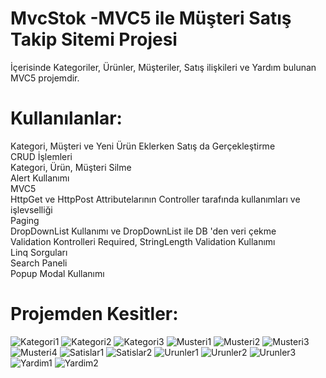 # MvcStok -MVC5 ile Müşteri Satış Takip Sitemi Projesi </br>
İçerisinde Kategoriler, Ürünler, Müşteriler, Satış ilişkileri ve Yardım bulunan MVC5 projemdir.</br>
# Kullanılanlar: </br>
Kategori, Müşteri ve Yeni Ürün Eklerken Satış da Gerçekleştirme</br>
CRUD İşlemleri</br>
Kategori, Ürün, Müşteri Silme</br>
Alert Kullanımı</br>
MVC5</br>
HttpGet ve HttpPost Attributelarının Controller tarafında kullanımları ve işlevselliği</br>
Paging</br>
DropDownList Kullanımı ve DropDownList ile DB 'den veri çekme</br>
Validation Kontrolleri Required, StringLength Validation Kullanımı</br>
Linq Sorguları</br>
Search Paneli </br>
Popup Modal Kullanımı</br>

# Projemden Kesitler:

![Kategori1](https://github.com/user-attachments/assets/f4dea753-2ddf-4da5-a4b1-e1894112e710)
![Kategori2](https://github.com/user-attachments/assets/892c076c-ceff-4ab6-944b-4b831f938f70)
![Kategori3](https://github.com/user-attachments/assets/86dea0d7-dc6a-4e8b-a151-395207247925)
![Musteri1](https://github.com/user-attachments/assets/4008c952-fc10-4f96-a1cc-769af923700e)
![Musteri2](https://github.com/user-attachments/assets/7116f2cc-1a29-4ac4-a1f2-fecc8ea65e84)
![Musteri3](https://github.com/user-attachments/assets/091a9d0a-6a57-4bb5-ae3b-226004fbe4f0)
![Musteri4](https://github.com/user-attachments/assets/1abda509-4d25-4ea9-86d7-d4c61459bdb9)
![Satislar1](https://github.com/user-attachments/assets/c9a02ea4-431b-43cd-8e2d-309e5922ea73)
![Satislar2](https://github.com/user-attachments/assets/bccc2a28-66a8-4d58-9339-04d9126829da)
![Urunler1](https://github.com/user-attachments/assets/7b0fb9c8-55cd-4ebe-9df4-788ab8461c2f)
![Urunler2](https://github.com/user-attachments/assets/475b3f3e-727e-456c-83ee-e5241c891baa)
![Urunler3](https://github.com/user-attachments/assets/2413c5c2-ff78-4ad9-8f88-eb7d3f45390b)
![Yardim1](https://github.com/user-attachments/assets/ccbf0be8-d308-494c-bd1e-38d988e8a483)
![Yardim2](https://github.com/user-attachments/assets/423dc277-2cd5-4e75-8392-cf4019d30e29)

